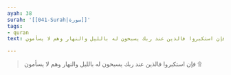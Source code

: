 ```yaml
---
ayah: 38
surah: '[[041-Surah|سورة]]'
tags:
- quran
text: فإن استكبروا فالذين عند ربك يسبحون له بالليل والنهار وهم لا يسأمون ۩

---
```

> فإن استكبروا فالذين عند ربك يسبحون له بالليل والنهار وهم لا يسأمون ۩
